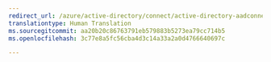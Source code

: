 ```yaml
---
redirect_url: /azure/active-directory/connect/active-directory-aadconnectsync-understanding-users-and-contacts
translationtype: Human Translation
ms.sourcegitcommit: aa20b20c86763791eb579883b5273ea79cc714b5
ms.openlocfilehash: 3c77e8a5fc56cba4d3c14a33a2a0d4766640697c

---
```




<!--HONumber=Feb17_HO1-->


